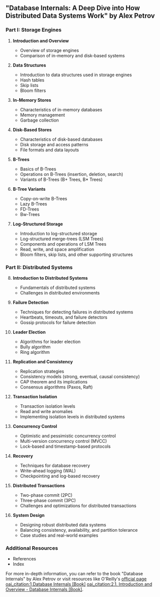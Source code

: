 ## "Database Internals: A Deep Dive into How Distributed Data Systems Work" by Alex Petrov

### Part I: Storage Engines

1. **Introduction and Overview**
   - Overview of storage engines
   - Comparison of in-memory and disk-based systems

2. **Data Structures**
   - Introduction to data structures used in storage engines
   - Hash tables
   - Skip lists
   - Bloom filters

3. **In-Memory Stores**
   - Characteristics of in-memory databases
   - Memory management
   - Garbage collection

4. **Disk-Based Stores**
   - Characteristics of disk-based databases
   - Disk storage and access patterns
   - File formats and data layouts

5. **B-Trees**
   - Basics of B-Trees
   - Operations on B-Trees (insertion, deletion, search)
   - Variants of B-Trees (B+ Trees, B* Trees)

6. **B-Tree Variants**
   - Copy-on-write B-Trees
   - Lazy B-Trees
   - FD-Trees
   - Bw-Trees

7. **Log-Structured Storage**
   - Introduction to log-structured storage
   - Log-structured merge-trees (LSM Trees)
   - Components and operations of LSM Trees
   - Read, write, and space amplification
   - Bloom filters, skip lists, and other supporting structures

### Part II: Distributed Systems

8. **Introduction to Distributed Systems**
   - Fundamentals of distributed systems
   - Challenges in distributed environments

9. **Failure Detection**
   - Techniques for detecting failures in distributed systems
   - Heartbeats, timeouts, and failure detectors
   - Gossip protocols for failure detection

10. **Leader Election**
    - Algorithms for leader election
    - Bully algorithm
    - Ring algorithm

11. **Replication and Consistency**
    - Replication strategies
    - Consistency models (strong, eventual, causal consistency)
    - CAP theorem and its implications
    - Consensus algorithms (Paxos, Raft)

12. **Transaction Isolation**
    - Transaction isolation levels
    - Read and write anomalies
    - Implementing isolation levels in distributed systems

13. **Concurrency Control**
    - Optimistic and pessimistic concurrency control
    - Multi-version concurrency control (MVCC)
    - Lock-based and timestamp-based protocols

14. **Recovery**
    - Techniques for database recovery
    - Write-ahead logging (WAL)
    - Checkpointing and log-based recovery

15. **Distributed Transactions**
    - Two-phase commit (2PC)
    - Three-phase commit (3PC)
    - Challenges and optimizations for distributed transactions

16. **System Design**
    - Designing robust distributed data systems
    - Balancing consistency, availability, and partition tolerance
    - Case studies and real-world examples

### Additional Resources
- References
- Index

For more in-depth information, you can refer to the book "Database Internals" by Alex Petrov or visit resources like O'Reilly's [official page](https://www.oreilly.com/library/view/database-internals/9781492040330/) [oai_citation:1,Database Internals [Book]](https://www.oreilly.com/library/view/database-internals/9781492040330/) [oai_citation:2,1. Introduction and Overview - Database Internals [Book]](https://www.oreilly.com/library/view/database-internals/9781492040330/ch01.html).